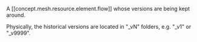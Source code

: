 
A [[concept.mesh.resource.element.flow]] whose versions are being kept around. 

Physically, the historical versions are located in "_vN" folders, e.g. "_v1" or "_v9999". 
